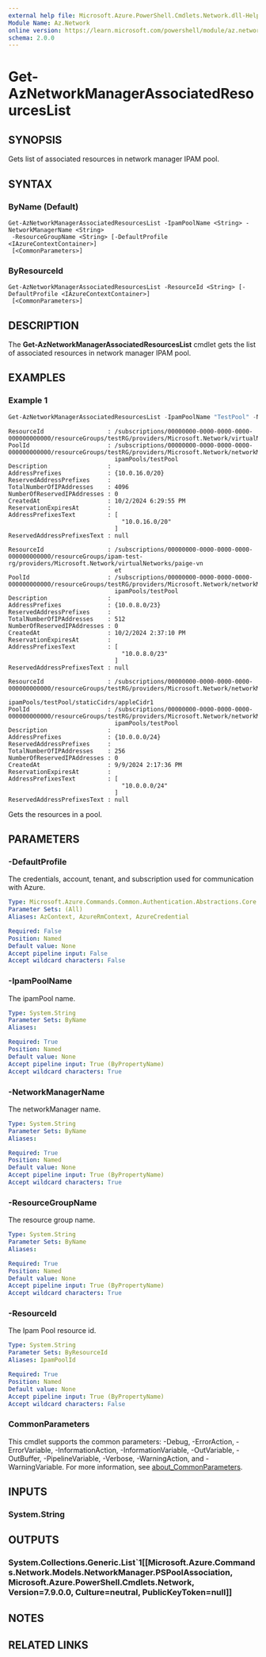 ```yaml
---
external help file: Microsoft.Azure.PowerShell.Cmdlets.Network.dll-Help.xml
Module Name: Az.Network
online version: https://learn.microsoft.com/powershell/module/az.network/get-aznetworkmanagerassociatedresourceslist
schema: 2.0.0
---
```


# Get-AzNetworkManagerAssociatedResourcesList

## SYNOPSIS
Gets list of associated resources in network manager IPAM pool.

## SYNTAX

### ByName (Default)
```
Get-AzNetworkManagerAssociatedResourcesList -IpamPoolName <String> -NetworkManagerName <String>
 -ResourceGroupName <String> [-DefaultProfile <IAzureContextContainer>]
 [<CommonParameters>]
```

### ByResourceId
```
Get-AzNetworkManagerAssociatedResourcesList -ResourceId <String> [-DefaultProfile <IAzureContextContainer>]
 [<CommonParameters>]
```

## DESCRIPTION
The **Get-AzNetworkManagerAssociatedResourcesList** cmdlet gets the list of associated resources in network manager IPAM pool.

## EXAMPLES

### Example 1
```powershell
Get-AzNetworkManagerAssociatedResourcesList -IpamPoolName "TestPool" -NetworkManagerName "TestNetworkManager" -ResourceGroupName "TestResourceGroupName"
```

```output
ResourceId                  : /subscriptions/00000000-0000-0000-0000-000000000000/resourceGroups/testRG/providers/Microsoft.Network/virtualNetworks/testvNet
PoolId                      : /subscriptions/00000000-0000-0000-0000-000000000000/resourceGroups/testRG/providers/Microsoft.Network/networkManagers/testNM/
                              ipamPools/testPool
Description                 :
AddressPrefixes             : {10.0.16.0/20}
ReservedAddressPrefixes     :
TotalNumberOfIPAddresses    : 4096
NumberOfReservedIPAddresses : 0
CreatedAt                   : 10/2/2024 6:29:55 PM
ReservationExpiresAt        :
AddressPrefixesText         : [
                                "10.0.16.0/20"
                              ]
ReservedAddressPrefixesText : null

ResourceId                  : /subscriptions/00000000-0000-0000-0000-000000000000/resourceGroups/ipam-test-rg/providers/Microsoft.Network/virtualNetworks/paige-vn
                              et
PoolId                      : /subscriptions/00000000-0000-0000-0000-000000000000/resourceGroups/testRG/providers/Microsoft.Network/networkManagers/testNM/
                              ipamPools/testPool
Description                 :
AddressPrefixes             : {10.0.8.0/23}
ReservedAddressPrefixes     :
TotalNumberOfIPAddresses    : 512
NumberOfReservedIPAddresses : 0
CreatedAt                   : 10/2/2024 2:37:10 PM
ReservationExpiresAt        :
AddressPrefixesText         : [
                                "10.0.8.0/23"
                              ]
ReservedAddressPrefixesText : null

ResourceId                  : /subscriptions/00000000-0000-0000-0000-000000000000/resourceGroups/testRG/providers/Microsoft.Network/networkManagers/testNM/
                              ipamPools/testPool/staticCidrs/appleCidr1
PoolId                      : /subscriptions/00000000-0000-0000-0000-000000000000/resourceGroups/testRG/providers/Microsoft.Network/networkManagers/testNM/
                              ipamPools/testPool
Description                 :
AddressPrefixes             : {10.0.0.0/24}
ReservedAddressPrefixes     :
TotalNumberOfIPAddresses    : 256
NumberOfReservedIPAddresses : 0
CreatedAt                   : 9/9/2024 2:17:36 PM
ReservationExpiresAt        :
AddressPrefixesText         : [
                                "10.0.0.0/24"
                              ]
ReservedAddressPrefixesText : null
```

Gets the resources in a pool.

## PARAMETERS

### -DefaultProfile
The credentials, account, tenant, and subscription used for communication with Azure.

```yaml
Type: Microsoft.Azure.Commands.Common.Authentication.Abstractions.Core.IAzureContextContainer
Parameter Sets: (All)
Aliases: AzContext, AzureRmContext, AzureCredential

Required: False
Position: Named
Default value: None
Accept pipeline input: False
Accept wildcard characters: False
```

### -IpamPoolName
The ipamPool name.

```yaml
Type: System.String
Parameter Sets: ByName
Aliases:

Required: True
Position: Named
Default value: None
Accept pipeline input: True (ByPropertyName)
Accept wildcard characters: True
```

### -NetworkManagerName
The networkManager name.

```yaml
Type: System.String
Parameter Sets: ByName
Aliases:

Required: True
Position: Named
Default value: None
Accept pipeline input: True (ByPropertyName)
Accept wildcard characters: True
```

### -ResourceGroupName
The resource group name.

```yaml
Type: System.String
Parameter Sets: ByName
Aliases:

Required: True
Position: Named
Default value: None
Accept pipeline input: True (ByPropertyName)
Accept wildcard characters: True
```

### -ResourceId
The Ipam Pool resource id.

```yaml
Type: System.String
Parameter Sets: ByResourceId
Aliases: IpamPoolId

Required: True
Position: Named
Default value: None
Accept pipeline input: True (ByPropertyName)
Accept wildcard characters: False
```

### CommonParameters
This cmdlet supports the common parameters: -Debug, -ErrorAction, -ErrorVariable, -InformationAction, -InformationVariable, -OutVariable, -OutBuffer, -PipelineVariable, -Verbose, -WarningAction, and -WarningVariable. For more information, see [about_CommonParameters](http://go.microsoft.com/fwlink/?LinkID=113216).

## INPUTS

### System.String

## OUTPUTS

### System.Collections.Generic.List`1[[Microsoft.Azure.Commands.Network.Models.NetworkManager.PSPoolAssociation, Microsoft.Azure.PowerShell.Cmdlets.Network, Version=7.9.0.0, Culture=neutral, PublicKeyToken=null]]

## NOTES

## RELATED LINKS
